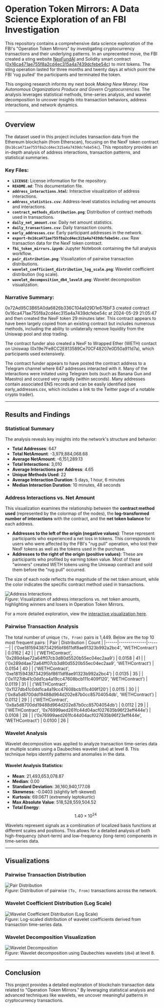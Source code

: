 # Operation Token Mirrors: A Data Science Exploration of an FBI Investigation

This repository contains a comprehensive data science exploration of the FBI's "Operation Token Mirrors" by investigating cryptocurrency transactions and their underlying patterns. In an unprecented move, the FBI created a sting website [NexFundAI](https://nexfundai.com/) and Solidity smart contract ([0x16ca471ae755f8a2cd4ec315a4a7439dcfebe54c](https://etherscan.io/search?f=0&q=0x16ca471ae755f8a2cd4ec315a4a7439dcfebe54c)) to mint tokens. The sting operation lasted for three months and twenty days at which point the FBI 'rug pulled' the participants and terminated the token.

This ongoing research informs my next book _Making New Money: How Autonomous Organizations Produce and Govern Cryptocurrencies._ The analysis leverages statistical methods, time-series analysis, and wavelet decomposition to uncover insights into transaction behaviors, address interactions, and network dynamics.

---

## Overview

The dataset used in this project includes transaction data from the Ethereum blockchain (from Etherscan), focusing on the NexF token contract (`0x16ca471ae755f8a2cd4ec315a4a7439dcfebe54c`). This repository provides an in-depth analysis of address interactions, transaction patterns, and statistical summaries.

### Key Files:
- **`LICENSE`**: License information for the repository.
- **`README.md`**: This documentation file.
- **`address_interactions.html`**: Interactive visualization of address interactions.
- **`address_statistics.csv`**: Address-level statistics including net amounts and interactions.
- **`contract_methods_distribution.png`**: Distribution of contract methods used in transactions.
- **`daily_net_amount.csv`**: Daily net amount statistics.
- **`daily_transactions.csv`**: Daily transaction counts.
- **`early_addresses.csv`**: Early participant addresses in the network.
- **`export-0x16ca471ae755f8a2cd4ec315a4a7439dcfebe54c.csv`**: Raw transaction data for the NexF token contract.
- **`fbi_token_mirrors.ipynb`**: Jupyter Notebook containing the full analysis workflow.
- **`pair_distribution.png`**: Visualization of pairwise transaction distributions.
- **`wavelet_coefficient_distribution_log_scale.png`**: Wavelet coefficient distribution (log scale).
- **`wavelet_decomposition_db4_level8.png`**: Wavelet decomposition visualization.

### Narrative Summary:
0x72Ad95C3B65A0da6826b336C104a929D1e676bF3 created contract 0x16ca471ae755f8a2cd4ec315a4a7439dcfebe54c at 2024-05-29 21:05:47 and then created the NexF token 29 minutes later. This contract appears to have been largely copied from an existing contract but includes numerous methods, including the ability to unilaterally remove liquidity from the Uniswap pool and stop trading.

The contract funder also created a NexF to Wrapped Ether (WETH) contact on Uniswap (0x19e7Fe8CC2E813589Ce70CF48207e0D50a911d7a), which participants used extensively.

The contract funder appears to have posted the contract address to a Telegram channel where 647 addresses interacted with it. Many of the interactions were initated using Telegram bots (such as Banana Gun and Maestro) and occured very rapidly (within seconds). Many addresses contain associated ENS records and can be easily identified (see early_addresses.csv, which includes a link to the Twitter page of a notable crypto trader).

---

## Results and Findings

### Statistical Summary
The analysis reveals key insights into the network's structure and behavior:
- **Total Addresses**: 647
- **Total NetAmount**: -3,979,884,068.68
- **Average NetAmount**: -6,151,289.13
- **Total Interactions**: 3,010
- **Average Interactions per Address**: 4.65
- **Unique Methods Used**: 22
- **Average Interaction Duration**: 5 days, 1 hour, 6 minutes
- **Median Interaction Duration**: 10 minutes, 48 seconds

### Address Interactions vs. Net Amount

This visualization examines the relationship between the **contract method used** (represented by the colormap of the nodes), the **log-transformed number of interactions** with the contract, and the **net token balance** for each address.

- **Addresses to the left of the origin (negative values)**: These represent participants who experienced a net loss in tokens. This corresponds to users who were affected by the FBI's "rug pull" operation, who lost their NexF tokens as well as the tokens used in the purchase.
- **Addresses to the right of the origin (positive values)**: These are participants who profited by earning token value. Most of these "winners" created WETH tokens using the Uniswap contract and sold them before the "rug pull" occurred.

The size of each node reflects the magnitude of the net token amount, while the color indicates the specific contract method used in transactions.

![Address Interactions](address_interactions.png)  
*Figure*: Visualization of address interactions vs. net token amounts, highlighting winners and losers in Operation Token Mirrors.

For a more detailed exploration, view the [interactive visualization here](address_interactions.html).

### Pairwise Transaction Analysis
The total number of unique `(To, From)` pairs is 1,449. Below are the top 10 most frequent pairs:
| Pair | Distribution | Count |
|------|--------------|-------|
| ('0xe18159438734295bf8611df8ae91323b992a2bc4', 'WETHContract') | 0.0162 | 42 |
| ('WETHContract', '0x289d4ae72a64ff07cb3d80d5520b55ec04ec2aa9') | 0.0158 | 41 |
| ('0x289d4ae72a64ff07cb3d80d5520b55ec04ec2aa9', 'WETHContract') | 0.0154 | 40 |
| ('WETHContract', '0xe18159438734295bf8611df8ae91323b992a2bc4') | 0.0135 | 35 |
| ('0x1127db41c0dd1ca4a19cc47608bcb111c409f120', 'WETHContract') | 0.0119 | 31 |
| ('WETHContract', '0x1127db41c0dd1ca4a19cc47608bcb111c409f120') | 0.0115 | 30 |
| ('0x8a5d8700dd19488d964d202e87b0cc85704054db', 'WETHContract') | 0.0112 | 29 |
| ('WETHContract', '0x8a5d8700dd19488d964d202e87b0cc85704054db') | 0.0112 | 29 |
| ('WETHContract', '0x76999aed261fc44d04acf027635b96f23eff444e') | 0.0108 | 28 |
| ('0x76999aed261fc44d04acf027635b96f23eff444e', 'WETHContract') | 0.0100 | 26 |

### Wavelet Analysis
Wavelet decomposition was applied to analyze transaction time-series data at multiple scales using a Daubechies wavelet (`db4`) at level 8. This technique helps identify patterns and anomalies in the data.

#### Wavelet Analysis Statistics:
- **Mean**: 21,493,653,078.87
- **Median**: 0.00
- **Standard Deviation**: 36,160,940,177.08
- **Skewness**: -0.0403 (slightly left-skewed)
- **Kurtosis**: 69.0671 (extremely leptokurtic)
- **Max Absolute Value**: 518,528,559,504.52
- **Total Energy**: $$1.40 \times 10^{24}$$

Wavelets represent signals as a combination of localized basis functions at different scales and positions. This allows for a detailed analysis of both high-frequency (short-term) and low-frequency (long-term) components in time-series data.

---

## Visualizations

### Pairwise Transaction Distribution
![Pair Distribution](pair_distribution.png)  
*Figure*: Distribution of pairwise `(To, From)` transactions across the network.

### Wavelet Coefficient Distribution (Log Scale)
![Wavelet Coefficient Distribution (Log Scale)](wavelet_coefficient_distribution_log_scale.png)  
*Figure*: Log-scaled distribution of wavelet coefficients derived from transaction time-series data.

### Wavelet Decomposition Visualization
![Wavelet Decomposition](wavelet_decomposition_db4_level8.png)  
*Figure*: Wavelet decomposition using Daubechies wavelets (`db4`) at level 8.

---

## Conclusion

This project provides a detailed exploration of blockchain transaction data related to "Operation Token Mirrors." By leveraging statistical analysis and advanced techniques like wavelets, we uncover meaningful patterns in cryptocurrency transactions.
